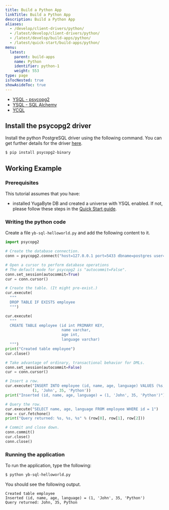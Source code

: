 ```yaml
---
title: Build a Python App
linkTitle: Build a Python App
description: Build a Python App
aliases:
  - /develop/client-drivers/python/
  - /latest/develop/client-drivers/python/
  - /latest/develop/build-apps/python/
  - /latest/quick-start/build-apps/python/
menu:
  latest:
    parent: build-apps
    name: Python
    identifier: python-1
    weight: 553
type: page
isTocNested: true
showAsideToc: true
---
```



<ul class="nav nav-tabs-alt nav-tabs-yb">
  <li >
    <a href="/latest/quick-start/build-apps/python/ysql-psycopg2" class="nav-link active">
      <i class="icon-postgres" aria-hidden="true"></i>
      YSQL - psycopg2
    </a>
  </li>
  <li >
    <a href="/latest/quick-start/build-apps/python/ysql-sqlalchemy" class="nav-link">
      <i class="icon-postgres" aria-hidden="true"></i>
      YSQL - SQL Alchemy
    </a>
  </li>
  <li>
    <a href="/latest/quick-start/build-apps/python/ycql" class="nav-link">
      <i class="icon-cassandra" aria-hidden="true"></i>
      YCQL
    </a>
  </li>
</ul>

## Install the psycopg2 driver

Install the python PostgreSQL driver using the following command. You can get further details for the driver [here](https://pypi.org/project/psycopg2/).

```sh
$ pip install psycopg2-binary
```

## Working Example

### Prerequisites

This tutorial assumes that you have:

- installed YugaByte DB and created a universe with YSQL enabled. If not, please follow these steps in the [Quick Start guide](../../../quick-start/explore-ysql/).


### Writing the python code

Create a file `yb-sql-helloworld.py` and add the following content to it.

```python
import psycopg2

# Create the database connection.                                                                 
conn = psycopg2.connect("host=127.0.0.1 port=5433 dbname=postgres user=postgres password=postgres")

# Open a cursor to perform database operations
# The default mode for psycopg2 is "autocommit=False".
conn.set_session(autocommit=True)
cur = conn.cursor()

# Create the table. (It might pre-exist.)
cur.execute(
  """                                                                                             
  DROP TABLE IF EXISTS employee
  """)

cur.execute(
  """                                                                                             
  CREATE TABLE employee (id int PRIMARY KEY,                                                      
                         name varchar,                                                            
                         age int,                                                                 
                         language varchar)
  """)
print("Created table employee")
cur.close()

# Take advantage of ordinary, transactional behavior for DMLs.
conn.set_session(autocommit=False)
cur = conn.cursor()

# Insert a row.                                                                                   
cur.execute("INSERT INTO employee (id, name, age, language) VALUES (%s, %s, %s, %s)",
            (1, 'John', 35, 'Python'))
print("Inserted (id, name, age, language) = (1, 'John', 35, 'Python')")

# Query the row.                                                                                  
cur.execute("SELECT name, age, language FROM employee WHERE id = 1")
row = cur.fetchone()
print("Query returned: %s, %s, %s" % (row[0], row[1], row[2]))

# Commit and close down. 
conn.commit()                                                                         
cur.close()
conn.close()
```

### Running the application

To run the application, type the following:

```sh
$ python yb-sql-helloworld.py
```

You should see the following output.

```
Created table employee
Inserted (id, name, age, language) = (1, 'John', 35, 'Python')
Query returned: John, 35, Python
```
